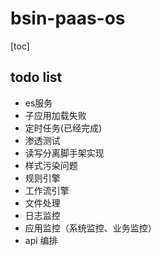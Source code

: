 # bsin-paas-os 
[toc]

## todo list

* es服务
* 子应用加载失败
* 定时任务(已经完成)
* 渗透测试
* 读写分离脚手架实现
* 样式污染问题
* 规则引擎
* 工作流引擎
* 文件处理
* 日志监控
* 应用监控（系统监控、业务监控）
* api 编排

